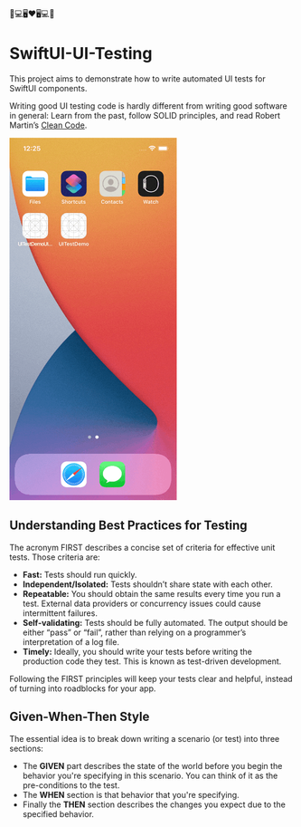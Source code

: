 📱💻🖥❤️🖥💻📱

# SwiftUI-UI-Testing

This project aims to demonstrate how to write automated UI tests for SwiftUI components.


Writing good UI testing code is hardly different from writing good software in general: Learn from the past, follow SOLID principles, and read Robert Martin’s [Clean Code](https://sites.google.com/site/unclebobconsultingllc/books). 

![alt text](https://github.com/burhanaras/SwiftUI-UI-Testing/raw/main/Screenshots/screen.gif "SwiftUI Automated UI Testing")

## Understanding Best Practices for Testing
The acronym FIRST describes a concise set of criteria for effective unit tests. Those criteria are:

- **Fast:** Tests should run quickly.
- **Independent/Isolated:** Tests shouldn’t share state with each other.
- **Repeatable:** You should obtain the same results every time you run a test. External data providers or concurrency issues could cause intermittent failures.
- **Self-validating:** Tests should be fully automated. The output should be either “pass” or “fail”, rather than relying on a programmer’s interpretation of a log file.
- **Timely:** Ideally, you should write your tests before writing the production code they test. This is known as test-driven development.

Following the FIRST principles will keep your tests clear and helpful, instead of turning into roadblocks for your app.

## Given-When-Then Style
The essential idea is to break down writing a scenario (or test) into three sections:
- The **GIVEN** part describes the state of the world before you begin the behavior you're specifying in this scenario. You can think of it as the pre-conditions to the test.
- The **WHEN** section is that behavior that you're specifying.
- Finally the **THEN** section describes the changes you expect due to the specified behavior.
